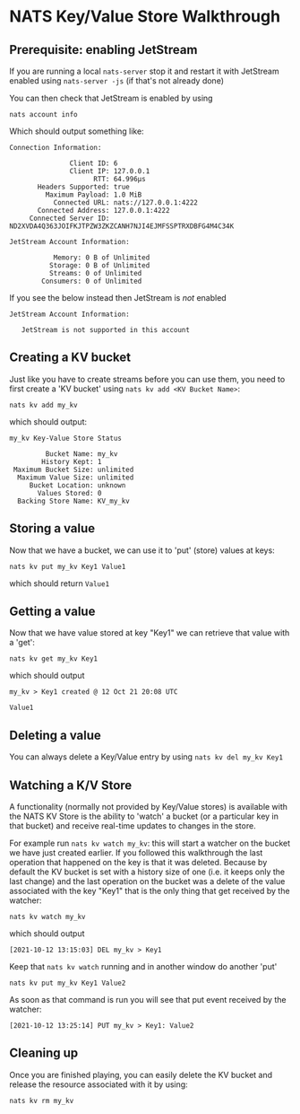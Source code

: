 # NATS Key/Value Store Walkthrough

## Prerequisite: enabling JetStream

If you are running a local `nats-server` stop it and restart it with JetStream enabled using `nats-server -js` (if that's not already done)

You can then check that JetStream is enabled by using

```shell
nats account info
``` 
Which should output something like:
```
Connection Information:

               Client ID: 6
               Client IP: 127.0.0.1
                     RTT: 64.996µs
       Headers Supported: true
         Maximum Payload: 1.0 MiB
           Connected URL: nats://127.0.0.1:4222
       Connected Address: 127.0.0.1:4222
     Connected Server ID: ND2XVDA4Q363JOIFKJTPZW3ZKZCANH7NJI4EJMFSSPTRXDBFG4M4C34K

JetStream Account Information:

           Memory: 0 B of Unlimited
          Storage: 0 B of Unlimited
          Streams: 0 of Unlimited
        Consumers: 0 of Unlimited 
```

If you see the below instead then JetStream is _not_ enabled

```text
JetStream Account Information:

   JetStream is not supported in this account
```

## Creating a KV bucket

Just like you have to create streams before you can use them, you need to first create a 'KV bucket' using `nats kv add <KV Bucket Name>`:

```shell
nats kv add my_kv
```
which should output:
```text
my_kv Key-Value Store Status

         Bucket Name: my_kv
        History Kept: 1
 Maximum Bucket Size: unlimited
  Maximum Value Size: unlimited
     Bucket Location: unknown
       Values Stored: 0
  Backing Store Name: KV_my_kv
```

## Storing a value

Now that we have a bucket, we can use it to 'put' (store) values at keys:

```shell
nats kv put my_kv Key1 Value1
```

which should return `Value1`
## Getting a value

Now that we have value stored at key "Key1" we can retrieve that value with a 'get':

```shell
nats kv get my_kv Key1
```
which should output
```
my_kv > Key1 created @ 12 Oct 21 20:08 UTC

Value1

```

## Deleting a value

You can always delete a Key/Value entry by using `nats kv del my_kv Key1`

## Watching a K/V Store

A functionality (normally not provided by Key/Value stores) is available with the NATS KV Store is the ability to 'watch' a bucket (or a particular key in that bucket) and receive real-time updates to changes in the store.

For example run `nats kv watch my_kv`: this will start a watcher on the bucket we have just created earlier. If you followed this walkthrough the last operation that happened on the key is that it was deleted. Because by default the KV bucket is set with a history size of one (i.e. it keeps only the last change) and the last operation on the bucket was a delete of the value associated with the key "Key1" that is the only thing that get received by the watcher:

```shell
nats kv watch my_kv
```
which should output
```
[2021-10-12 13:15:03] DEL my_kv > Key1
```

Keep that `nats kv watch` running and in another window do another 'put'

```shell
nats kv put my_kv Key1 Value2
```

As soon as that command is run you will see that put event received by the watcher:

```shell
[2021-10-12 13:25:14] PUT my_kv > Key1: Value2
```

## Cleaning up

Once you are finished playing, you can easily delete the KV bucket and release the resource associated with it by using:

```shell
nats kv rm my_kv
```